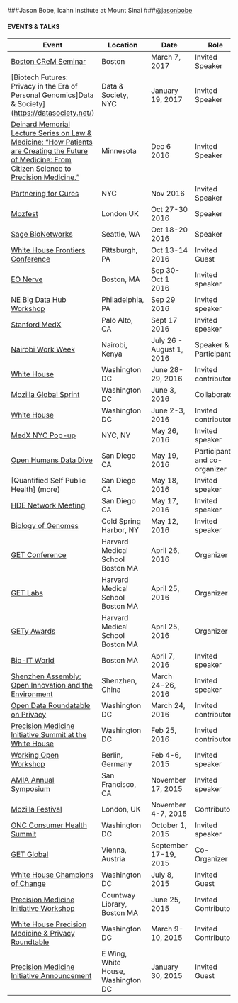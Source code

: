 ###Jason Bobe, Icahn Institute at Mount Sinai
###[@jasonbobe](https://twitter.com/jasonbobe)


#### EVENTS & TALKS

Event | Location | Date | Role
----- | -------- | ---- | -----
[Boston CReM Seminar](http://www.bu.edu/dbin/stemcells/seminar.php) | Boston | March 7, 2017 | Invited Speaker
[Biotech Futures: Privacy in the Era of Personal Genomics]Data & Society](https://datasociety.net/) | Data & Society, NYC | January 19, 2017 | Invited Speaker 
[Deinard Memorial Lecture Series on Law & Medicine: “How Patients are Creating the Future of Medicine: From Citizen Science to Precision Medicine.”]() | Minnesota | Dec 6 2016 | Invited Speaker
[Partnering for Cures]() | NYC | Nov 2016 | Invited Speaker
[Mozfest]() | London UK | Oct 27-30 2016 | Speaker
[Sage BioNetworks]() | Seattle, WA | Oct 18-20 2016 | Speaker
[White House Frontiers Conference]() | Pittsburgh, PA | Oct 13-14 2016 | Invited Guest
[EO Nerve]() | Boston, MA | Sep 30-Oct 1 2016 | Invited speaker
[NE Big Data Hub Workshop]() | Philadelphia, PA | Sep 29 2016 | Invited speaker
[Stanford MedX]() | Palo Alto, CA | Sept 17 2016 | Invited speaker
[Nairobi Work Week]() | Nairobi, Kenya | July 26 - August 1, 2016 | Speaker & Participant
[White House]() | Washington DC | June 28-29, 2016 | Invited contributor
[Mozilla Global Sprint](https://science.mozilla.org/programs/events/global-sprint-2016) | Washington DC | June 3, 2016 | Collaborator
[White House]() | Washington DC | June 2-3, 2016 | Invited contributor
[MedX NYC Pop-up](more) | NYC, NY | May 26, 2016 | Invited speaker
[Open Humans Data Dive](more) | San Diego CA | May 19, 2016 | Participant and co-organizer
[Quantified Self Public Health] (more) | San Diego CA | May 18, 2016 | Invited speaker
[HDE Network Meeting](more) | San Diego CA | May 17, 2016 | Invited speaker
[Biology of Genomes](https://meetings.cshl.edu/meetings.aspx?meet=genome&year=16) | Cold Spring Harbor, NY | May 12, 2016 | Invited speaker
[GET Conference](www.getconference.org) | Harvard Medical School  Boston MA | April 26, 2016 | Organizer
[GET Labs](www.getconference.org/get2016/labs.html) | Harvard Medical School  Boston MA | April 25, 2016 | Organizer
[GETy Awards](http://www.getconference.org/get2016/awards.html) | Harvard Medical School Boston MA  | April 25, 2016 | Organizer
[Bio-IT World](http://www.bio-itworldexpo.com/) | Boston MA | April 7, 2016 | Invited speaker
[Shenzhen Assembly: Open Innovation and the Environment](http://sagebase.org/events/sage-event-02/) | Shenzhen, China | March 24-26, 2016 | Invited speaker
[Open Data Roundatable on Privacy](https://www.data.gov/meta/open-data-roundtables/) | Washington DC | March 24, 2016 | Invited contributor
[Precision Medicine Initiative Summit at the White House](more) | Washington DC | Feb 25, 2016 | Invited contributor
[Working Open Workshop](https://science.mozilla.org/working-open-workshop-february-2016) | Berlin, Germany | Feb 4-6, 2015 | Invited speaker
[AMIA Annual Symposium](https://www.amia.org/amia2015) | San Francisco, CA | November 17, 2015 | Invited speaker 
[Mozilla Festival](https://mozillafestival.org/) | London, UK | November 4-7, 2015 | Contributor
[ONC Consumer Health Summit](http://www.capconcorp.com/meeting/2014/Consumer-Health-IT-Summit/) | Washington DC | October 1, 2015 | Invited speaker
[GET Global]() | Vienna, Austria | September 17-19, 2015 | Co-Organizer
[White House Champions of Change]() | Washington DC | July 8, 2015 | Invited Guest
[Precision Medicine Initiative Workshop]() | Countway Library, Boston MA| June 25, 2015 | Invited Contributor
[White House Precision Medicine & Privacy Roundtable]() | Washington DC | March 9-10, 2015 | Invited Contributor
[Precision Medicine Initiative Announcement]() | E Wing, White House, Washington DC | January 30, 2015 | Invited Guest
